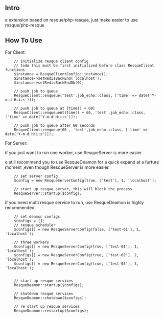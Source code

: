 ## Intro

a extension based on resque/php-resque, just make easier to use resque/php-resque

## How To Use

For Client:

```
    // initialize resque client config
    // todo this must be first initialized before class ResqueClient functions
    $instance = ResqueClientConfig::instance();
    $instance->setRedisBackEnd('localhost');
    $instance->setRedisBackEndDb(0);

    // push job to queue
    ResqueClient::enqueue('test',job_echo::class, ['time' => date('Y-m-d H:i:s')]);

    // push job to queue at [time() + 60]
    ResqueClient::enqueueAt(time() + 60, 'test',job_echo::class, ['time' => date('Y-m-d H:i:s')]);

    // push job to queue after 60 seconds
    ResqueClient::enqueue(60 , 'test',job_echo::class, ['time' => date('Y-m-d H:i:s')]);
```


For Server:

if you just want to run one worker, use ResqueServer is more easier.

e still recommend you to use ResqueDeamon for a quick expand at a furture moment ,even though  ResqueServer is more easier.

```
    // set server config
    $config = new ResqueServerConfig(true, ['test'], 1, 'localhost');

    // start up resque server, this will block the process
    ResqueServer::startup($config);
```

if you need multi resque service to run, use ResqueDeamon is highly recommended.
```
    // set deamon configs
    $configs = [];
    // resque scheduler
    $configs[] = new ResqueServerConfig(false, ['test-01'], 1, 'localhost');

    // three workers 
    $configs[] = new ResqueServerConfig(true, ['test-01'], 1, 'localhost');
    $configs[] = new ResqueServerConfig(true, ['test-02'], 2, 'localhost');
    $configs[] = new ResqueServerConfig(true, ['test-03'], 3, 'localhost');


    // start up resque services
    ResqueDeamon::startup($configs);

    // shutdown resque services
    ResqueDeamon::shutdown($configs);

    // re start up resque services
    ResqueDeamon::restartup($configs);

```
